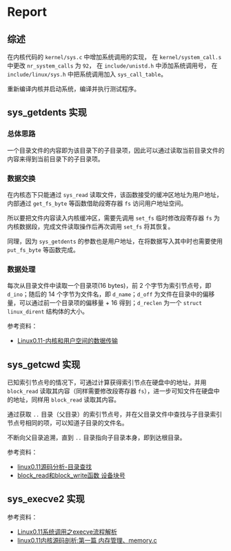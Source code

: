 # Report

## 综述

在内核代码的 ```kernel/sys.c``` 中增加系统调用的实现，
在 ```kernel/system_call.s``` 中更改 ```nr_system_calls``` 为 ```92```，
在 ```include/unistd.h``` 中添加系统调用号，
在 ```include/linux/sys.h``` 中把系统调用加入 ```sys_call_table```。

重新编译内核并启动系统，编译并执行测试程序。

## sys_getdents 实现

### 总体思路

一个目录文件的内容即为该目录下的子目录项，因此可以通过读取当前目录文件的内容来得到当前目录下的子目录项。

### 数据交换

在内核态下只能通过 ```sys_read``` 读取文件，该函数接受的缓冲区地址为用户地址，内部通过 ```get_fs_byte``` 等函数借助段寄存器 ```fs``` 访问用户地址空间。

所以要把文件内容读入内核缓冲区，需要先调用 ```set_fs``` 临时修改段寄存器 ```fs``` 为内核数据段，完成文件读取操作后再次调用 ```set_fs``` 将其恢复。

同理，因为 ```sys_getdents``` 的参数也是用户地址，在将数据写入其中时也需要使用 ```put_fs_byte``` 等函数完成。

### 数据处理

每次从目录文件中读取一个目录项(16 bytes)，前 2 个字节为索引节点号，即 ```d_ino```；随后的 14 个字节为文件名，即 ```d_name```；```d_off``` 为文件在目录中的偏移量，可以通过前一个目录项的偏移量 + 16 得到；```d_reclen``` 为一个 ```struct linux_dirent``` 结构体的大小。

参考资料：

- [Linux0.11-内核和用户空间的数据传输](https://www.elecfans.com/emb/20190402899442.html)

## sys_getcwd 实现

已知索引节点号的情况下，可通过计算获得索引节点在硬盘中的地址，并用 ```block_read``` 读取其内容（同样需要修改段寄存器 ```fs```），进一步可知文件在硬盘中的地址，同样用 ```block_read``` 读取其内容。

通过获取 ```..``` 目录（父目录）的索引节点号，并在父目录文件中查找与子目录索引节点号相同的项，可以知道子目录的文件名。

不断向父目录追溯，直到 ```..``` 目录指向子目录本身，即到达根目录。

参考资料：

- [linux0.11源码分析-目录查找](https://juejin.cn/post/69148310594777579661)
- [block_read和block_write函数 设备块号](https://blog.csdn.net/yu704645129/article/details/50462808)

## sys_execve2 实现

参考资料：

- [Linux0.11系统调用之execve流程解析](https://blog.csdn.net/m0_37981610/article/details/117281419)
- [linux0.11内核源码剖析:第一篇 内存管理、memory.c](https://www.cnblogs.com/v-July-v/archive/2011/01/06/1983695.html)